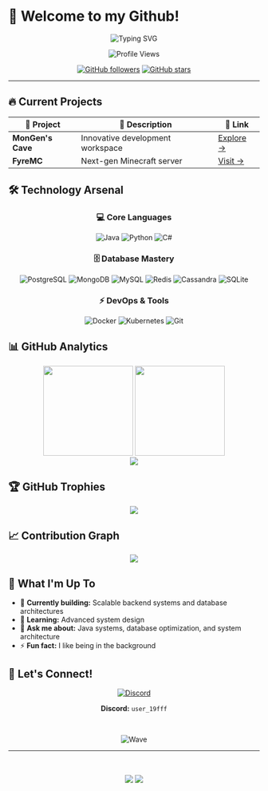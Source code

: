 # 🚀 Welcome to my Github!

<div align="center">
  
  ![Typing SVG](https://readme-typing-svg.herokuapp.com?font=Fira+Code&weight=600&size=28&pause=1000&color=FF4444&background=00000000&center=true&vCenter=true&width=600&lines=Hi+there%2C+I'm+coma+%F0%9F%91%8B)

  <img src="https://komarev.com/ghpvc/?username=user-19fff&label=Profile%20Views&color=FF4444&style=for-the-badge" alt="Profile Views" />
  
  [![GitHub followers](https://img.shields.io/github/followers/user-19fff?style=for-the-badge&color=FF4444&labelColor=1C2128)](https://github.com/user-19fff)
  [![GitHub stars](https://img.shields.io/github/stars/user-19fff?style=for-the-badge&color=FF4444&labelColor=1C2128)](https://github.com/user-19fff)

</div>

---

## 🔥 Current Projects

<div align="center">

| 🎯 Project | 🌟 Description | 🔗 Link |
|------------|---------------|----------|
| **MonGen's Cave** | Innovative development workspace | [Explore →](https://github.com/MonGen-s-Cave) |
| **FyreMC** | Next-gen Minecraft server | [Visit →](https://www.fyremc.hu/) |

</div>

## 🛠️ Technology Arsenal

<div align="center">

### 💻 Core Languages
![Java](https://img.shields.io/badge/Java-ED8B00?style=for-the-badge&logo=openjdk&logoColor=white)
![Python](https://img.shields.io/badge/Python-3776AB?style=for-the-badge&logo=python&logoColor=white)
![C#](https://img.shields.io/badge/C%23-239120?style=for-the-badge&logo=c-sharp&logoColor=white)

### 🗄️ Database Mastery
![PostgreSQL](https://img.shields.io/badge/PostgreSQL-316192?style=for-the-badge&logo=postgresql&logoColor=white)
![MongoDB](https://img.shields.io/badge/MongoDB-4EA94B?style=for-the-badge&logo=mongodb&logoColor=white)
![MySQL](https://img.shields.io/badge/MySQL-005C84?style=for-the-badge&logo=mysql&logoColor=white)
![Redis](https://img.shields.io/badge/Redis-DC382D?style=for-the-badge&logo=redis&logoColor=white)
![Cassandra](https://img.shields.io/badge/Cassandra-1287B1?style=for-the-badge&logo=apache-cassandra&logoColor=white)
![SQLite](https://img.shields.io/badge/SQLite-07405E?style=for-the-badge&logo=sqlite&logoColor=white)

### ⚡ DevOps & Tools
![Docker](https://img.shields.io/badge/Docker-2496ED?style=for-the-badge&logo=docker&logoColor=white)
![Kubernetes](https://img.shields.io/badge/Kubernetes-326CE5?style=for-the-badge&logo=kubernetes&logoColor=white)
![Git](https://img.shields.io/badge/Git-F05032?style=for-the-badge&logo=git&logoColor=white)

</div>

## 📊 GitHub Analytics

<div align="center">
  
  <img height="180em" src="https://github-readme-stats.vercel.app/api?username=user-19fff&show_icons=true&theme=github_dark&include_all_commits=true&count_private=true&hide_border=true&bg_color=0D1117&title_color=FF4444&icon_color=FF4444&text_color=C9D1D9"/>
  
  <img height="180em" src="https://github-readme-stats.vercel.app/api/top-langs/?username=user-19fff&layout=compact&theme=github_dark&hide_border=true&bg_color=0D1117&title_color=FF4444&text_color=C9D1D9"/>

</div>

<div align="center">
  
  <img src="https://github-readme-streak-stats.herokuapp.com/?user=user-19fff&theme=github-dark-blue&hide_border=true&background=0D1117&stroke=FF4444&ring=FF4444&fire=FF6B6B&currStreakLabel=C9D1D9&sideLabels=C9D1D9&currStreakNum=FF4444&sideNums=FF4444&dates=8B949E"/>

</div>

## 🏆 GitHub Trophies

<div align="center">
  
  <img src="https://github-profile-trophy.vercel.app/?username=user-19fff&theme=nord&column=7&margin-w=15&margin-h=15&no-bg=true&no-frame=true"/>
  
</div>

## 📈 Contribution Graph

<div align="center">
  
  <img src="https://github-readme-activity-graph.vercel.app/graph?username=user-19fff&theme=github-compact&hide_border=true&bg_color=0D1117&color=FF4444&line=FF4444&point=FF6B6B"/>
  
</div>

## 🎯 What I'm Up To

- 🔭 **Currently building:** Scalable backend systems and database architectures
- 🌱 **Learning:** Advanced system design  
- 💬 **Ask me about:** Java systems, database optimization, and system architecture
- ⚡ **Fun fact:** I like being in the background

## 🤝 Let's Connect!

<div align="center">
  
  [![Discord](https://img.shields.io/badge/Discord-7289DA?style=for-the-badge&logo=discord&logoColor=white)](https://discord.com/users/user_19fff)
  
  **Discord:** `user_19fff`
  
  <br>
  
  ![Wave](https://capsule-render.vercel.app/api?type=waving&color=0:FF4444,100:FF6B6B&height=100&section=footer)
  
</div>

---

<div align="center">
  <br><br>
  <img src="https://forthebadge.com/images/badges/built-with-love.svg"/>
  <img src="https://forthebadge.com/images/badges/powered-by-electricity.svg"/>
</div>
